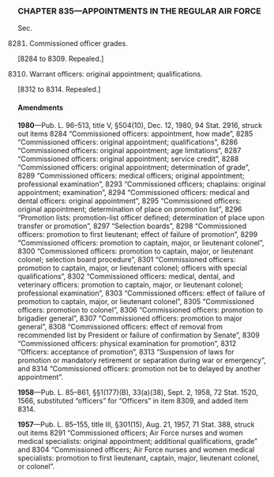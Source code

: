### **CHAPTER 835—APPOINTMENTS IN THE REGULAR AIR FORCE** ###

Sec.

8281. Commissioned officer grades.

[8284 to 8309. Repealed.]

8310. Warrant officers: original appointment; qualifications.

[8312 to 8314. Repealed.]

#### Amendments ####

**1980**—Pub. L. 96–513, title V, §504(10), Dec. 12, 1980, 94 Stat. 2916, struck out items 8284 “Commissioned officers: appointment, how made”, 8285 “Commissioned officers: original appointment; qualifications”, 8286 “Commissioned officers: original appointment; age limitations”, 8287 “Commissioned officers: original appointment; service credit”, 8288 “Commissioned officers: original appointment; determination of grade”, 8289 “Commissioned officers: medical officers; original appointment; professional examination”, 8293 “Commissioned officers; chaplains: original appointment; examination”, 8294 “Commissioned officers: medical and dental officers: original appointment”, 8295 “Commissioned officers: original appointment; determination of place on promotion list”, 8296 “Promotion lists: promotion-list officer defined; determination of place upon transfer or promotion”, 8297 “Selection boards”, 8298 “Commissioned officers: promotion to first lieutenant; effect of failure of promotion”, 8299 “Commissioned officers: promotion to captain, major, or lieutenant colonel”, 8300 “Commissioned officers: promotion to captain, major, or lieutenant colonel; selection board procedure”, 8301 “Commissioned officers: promotion to captain, major, or lieutenant colonel; officers with special qualifications”, 8302 “Commissioned officers: medical, dental, and veterinary officers: promotion to captain, major, or lieutenant colonel; professional examination”, 8303 “Commissioned officers: effect of failure of promotion to captain, major, or lieutenant colonel”, 8305 “Commissioned officers: promotion to colonel”, 8306 “Commissioned officers: promotion to brigadier general”, 8307 “Commissioned officers: promotion to major general”, 8308 “Commissioned officers: effect of removal from recommended list by President or failure of confirmation by Senate”, 8309 “Commissioned officers: physical examination for promotion”, 8312 “Officers: acceptance of promotion”, 8313 “Suspension of laws for promotion or mandatory retirement or separation during war or emergency”, and 8314 “Commissioned officers: promotion not be to delayed by another appointment”.

**1958**—Pub. L. 85–861, §§1(177)(B), 33(a)(38), Sept. 2, 1958, 72 Stat. 1520, 1566, substituted “officers” for “Officers” in item 8309, and added item 8314.

**1957**—Pub. L. 85–155, title III, §301(15), Aug. 21, 1957, 71 Stat. 388, struck out items 8291 “Commissioned officers; Air Force nurses and women medical specialists: original appointment; additional qualifications, grade” and 8304 “Commissioned officers; Air Force nurses and women medical specialists: promotion to first lieutenant, captain, major, lieutenant colonel, or colonel”.